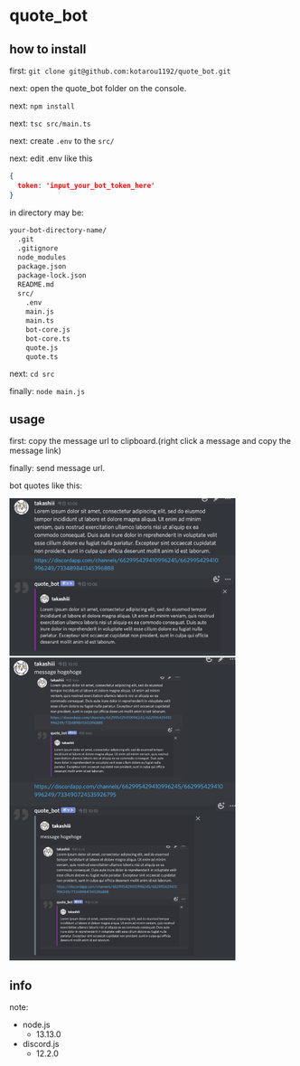 # quote_bot
## how to install
first: `git clone git@github.com:kotarou1192/quote_bot.git`

next: open the quote_bot folder on the console.

next: `npm install`

next: `tsc src/main.ts`

next: create `.env` to the `src/`

next: edit .env like this
  ```json
  {
    token: 'input_your_bot_token_here'
  }
  ```

in directory may be:

```
your-bot-directory-name/
  .git
  .gitignore
  node_modules
  package.json
  package-lock.json
  README.md
  src/
    .env
    main.js
    main.ts
    bot-core.js
    bot-core.ts
    quote.js
    quote.ts
```

next: `cd src`

finally: `node main.js`

## usage

first: copy the message url to clipboard.(right click a message and copy the message link)

finally: send message url.

bot quotes like this:

<img src="https://github.com/kotarou1192/quote_bot/blob/master/pic/quote_strings.png" width="400">

<img src="https://github.com/kotarou1192/quote_bot/blob/master/pic/quote_image.png" width="400">

## info

note:
- node.js
  - 13.13.0
- discord.js
  - 12.2.0
